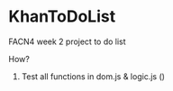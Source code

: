 # KhanToDoList

FACN4 week 2 project to do list

How?

1.  Test all functions in dom.js & logic.js ()

